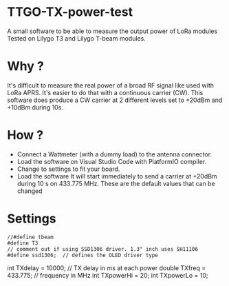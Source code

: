 # TTGO-TX-power-test
A small software to be able to measure the output power of LoRa modules
Tested on Lilygo T3 and Lilygo T-beam modules.

# Why ?
It's difficult to measure the real power of a broad RF signal like used with LoRa APRS.
It's easier to do that with a continuous carrier (CW).
This software does produce a CW carrier at 2 different levels set to +20dBm and +10dBm during 10s.

# How ?
- Connect a Wattmeter (with a dummy load) to the antenna connector.
- Load the software on Visual Studio Code with PlatformIO compiler.
- Change to settings to fit your board. 
- Load the software
It will start immediately to send a carrier at +20dBm during 10 s on 433.775 MHz. These are the default values that can be changed

# Settings

    //#define tbeam
    #define T3
    // comment out if using SSD1306 driver. 1.3" inch uses SH11106
    #define ssd1306;  // defines the OLED driver type
    
   int TXdelay   = 10000;      // TX delay in ms at each power
   double TXfreq = 433.775;    // frequency in MHz
   int TXpowerHi = 20;
   int TXpowerLo = 10;

